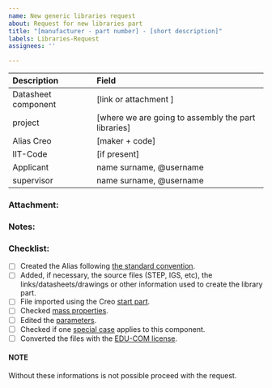 ```yaml
---
name: New generic libraries request
about: Request for new libraries part
title: "[manufacturer - part number] - [short description]"
labels: Libraries-Request
assignees: ''

---
```


| Description | Field |
|:---|:---|
| Datasheet component  | [link or attachment ] |
| project | [where we are going to assembly the part libraries] |
| Alias Creo | [maker + code] |
| IIT-Code | [if present] |
| Applicant | name surname, @username |
| supervisor | name surname, @username |


### Attachment:


### Notes:


### Checklist:
- [ ] Created the Alias following [the standard convention](https://github.com/icub-tech-iit/cad-libraries/wiki/Mechanical-design-guidelines#commercial-components-coding-standard).
- [ ] Added, if necessary, the source files (STEP, IGS, etc), the links/datasheets/drawings or other information used to create the library part.
- [ ] File imported using the Creo [start part](https://github.com/icub-tech-iit/cad-libraries/wiki/Mechanical-design-guidelines#cad-documentation-standards).
- [ ] Checked [mass properties](https://github.com/icub-tech-iit/cad-libraries/wiki/Mechanical-design-guidelines#mass-properties-of-commercial-parts).
- [ ] Edited the [parameters](https://github.com/icub-tech-iit/cad-libraries/wiki/Mechanical-design-guidelines#parameters-for-commercial-components).
- [ ] Checked if one [special case](https://github.com/icub-tech-iit/cad-libraries/wiki/Mechanical-design-guidelines#special-cases-and-examples) applies to this component.
- [ ] Converted the files with the [EDU-COM license](https://www.ptc.com/en/support/article/CS33072).

#### NOTE
Without these informations is not possible proceed with the request.
